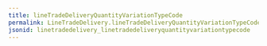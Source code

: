 ```yaml
---
title: lineTradeDeliveryQuantityVariationTypeCode
permalink: LineTradeDelivery.lineTradeDeliveryQuantityVariationTypeCode.html
jsonid: linetradedelivery_linetradedeliveryquantityvariationtypecode
---
```

